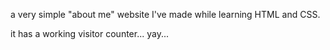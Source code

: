 a very simple "about me" website I've made while learning HTML and CSS.

it has a working visitor counter... yay...
